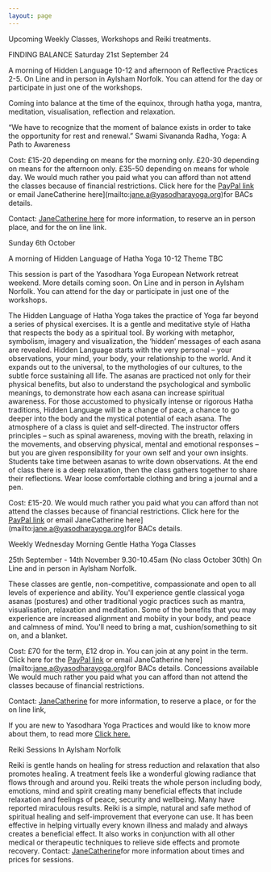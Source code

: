 ```yaml
---
layout: page
---
```



Upcoming Weekly Classes, Workshops and Reiki treatments. 

FINDING BALANCE
Saturday 21st September 24 

A morning of Hidden Language 10-12  and afternoon of Reflective Practices 2-5.
On Line and in person in Aylsham Norfolk. You can attend for the day or participate in just one of the workshops.
 
Coming into balance at the time of the equinox, through hatha yoga, mantra, meditation, visualisation, reflection and relaxation.

“We have to recognize that the moment of balance exists in order to take the opportunity for rest and renewal.” Swami Sivananda Radha, Yoga: A Path to Awareness

Cost: £15-20 depending on means for the morning only. £20-30 depending on means for the afternoon only. £35-50 depending on means for whole day.  We would much rather you paid what you can afford than not attend the classes because of  financial restrictions. Click here for the [PayPal link](http://paypal.me/yogalightness) or email JaneCatherine here](mailto:jane.a@yasodharayoga.org)for BACs details. 

Contact: [JaneCatherine here](mailto:jane.a@yasodharayoga.org) for more information, to reserve an in person place, and for the on line link.


Sunday 6th October


A morning of Hidden Language of Hatha Yoga 10-12 Theme TBC

This session is part of the Yasodhara Yoga European Network retreat weekend. More details coming soon.
On Line and in person in Aylsham Norfolk. You can attend for the day or participate in just one of the workshops.

The Hidden Language of Hatha Yoga takes the practice of Yoga far beyond a series of physical exercises. It is a gentle and meditative style of Hatha that respects the body as a spiritual tool. By working with metaphor, symbolism, imagery and visualization, the ‘hidden’ messages of each asana are revealed.
Hidden Language starts with the very personal – your observations, your mind, your body, your relationship to the world. And it expands out to the universal, to the mythologies of our cultures, to the subtle force sustaining all life. The asanas are practiced not only for their physical benefits, but also to understand the psychological and symbolic meanings, to demonstrate how each asana can increase spiritual awareness. For those accustomed to physically intense or rigorous Hatha traditions, Hidden Language will be a change of pace, a chance to go deeper into the body and the mystical potential of each asana.
The atmosphere of a class is quiet and self-directed. The instructor offers principles – such as spinal awareness, moving with the breath, relaxing in the movements, and observing physical, mental and emotional responses – but you are given responsibility for your own self and your own insights. Students take time between asanas to write down observations. At the end of class there is a deep relaxation, then the class gathers together to share their reflections. Wear loose comfortable clothing and bring a journal and a pen.

Cost: £15-20. We would much rather you paid what you can afford than not attend the classes because of  financial restrictions. Click here for the [PayPal link](http://paypal.me/yogalightness) or email JaneCatherine here](mailto:jane.a@yasodharayoga.org)for BACs details. 


Weekly Wednesday Morning Gentle Hatha Yoga Classes

25th September - 14th November 9.30-10.45am (No class October 30th) 
On Line and in person in Aylsham Norfolk. 

These classes are gentle, non-competitive, compassionate and open to all levels of experience and ability. You'll experience gentle classical yoga asanas (postures) and other traditional yogic practices such as mantra, visualisation, relaxation and meditation. Some of the benefits that you may experience are increased alignment and mobiity in your body, and peace and calmness of mind. 
You'll need to bring a mat, cushion/something to sit on, and a blanket.

Cost: £70 for the term, £12 drop in. You can join at any point in the term. 
Click here for the [PayPal link](http://paypal.me/yogalightness) or email JaneCatherine here](mailto:jane.a@yasodharayoga.org)for BACs details. 
Concessions available  We would much rather you paid what you can afford than not attend the classes because of financial restrictions. 

Contact: [JaneCatherine](mailto:jane.a@yasodharayoga.org) for more information, to reserve a place, or for the on line link, 

If you are new to Yasodhara Yoga Practices and would like to know more
about them, to read more [Click here.](https://yasodharayoga.org/yasodhara-yoga/)

Reiki Sessions In Aylsham Norfolk 

Reiki is gentle hands on healing for stress reduction and relaxation that also promotes healing.
A treatment feels like a wonderful glowing radiance that flows through and around you. Reiki treats the whole person including body, emotions, mind and spirit creating many beneficial effects that include relaxation and feelings of peace, security and wellbeing. Many have reported miraculous results.
Reiki is a simple, natural and safe method of spiritual healing and self-improvement that everyone can use. It has been effective in helping virtually every known illness and malady and always creates a beneficial effect. It also works in conjunction with all other medical or therapeutic techniques to relieve side effects and promote recovery.
Contact: [JaneCatherine](mailto:jane.a@yasodharayoga.org)for more information about times and prices for sessions. 

